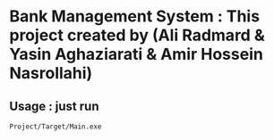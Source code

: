 # Bank Management System : This project created by (Ali Radmard & Yasin Aghaziarati & Amir Hossein Nasrollahi)
## Usage : just run 
```terminal
Project/Target/Main.exe
```
